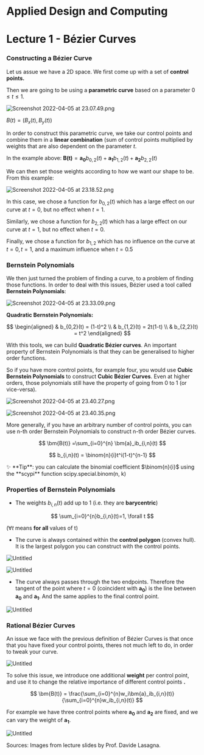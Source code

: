 # Applied Design and Computing

# Lecture 1 - Bézier Curves

### Constructing a Bézier Curve

Let us assue we have a 2D space. We first come up with a set of **control points.**

Then we are going to be using a **parametric curve** based on a parameter $0 ≤ t ≤ 1$.

![Screenshot 2022-04-05 at 23.07.49.png](Applied%20De%2091ac7/Screenshot_2022-04-05_at_23.07.49.png)

$B(t) = (B_x(t), B_y(t))$

In order to construct this parametric curve, we take our control points and combine them in a **linear combination** (sum of control points multiplied by weights that are also dependent on the parameter $t$.

In the example above: $\bm{B(t)} = \bm{a_0}b_{0,2}(t)+\bm{a_1}b_{1,2}(t)+\bm{a_2}b_{2,2}(t)$

We can then set those weights according to how we want our shape to be. From this example:

![Screenshot 2022-04-05 at 23.18.52.png](Applied%20De%2091ac7/Screenshot_2022-04-05_at_23.18.52.png)

In this case, we chose a function for $b_{0,2}(t)$ which has a large effect on our curve at $t=0$, but no effect when $t=1.$

Similarly, we chose a function for $b_{2,2}(t)$ which has a large effect on our curve at $t=1$, but no effect when $t=0$.

Finally, we chose a function for $b_{1,2}$ which has no influence on the curve at $t=0, t=1$, and a maximum influence when $t=0.5$

### Bernstein Polynomials

We then just turned the problem of finding a curve, to a problem of finding those functions. In order to deal with this issues, Bézier used a tool called **Bernstein Polynomials**:

![Screenshot 2022-04-05 at 23.33.09.png](Applied%20De%2091ac7/Screenshot_2022-04-05_at_23.33.09.png)

**Quadratic Bernstein Polynomials:**

$$
\begin{aligned} & b_{0,2}(t) = (1-t)^2 \\ & b_{1,2}(t) = 2t(1-t) \\ & b_{2,2}(t) = t^2 \end{aligned}
$$

With this tools, we can build **Quadratic Bézier curves**. An important property of Bernstein Polynomials is that they can be generalised to higher order functions.

So if you have more control points, for example four, you would use **Cubic Bernstein Polynomials** to construct **Cubic Bézier Curves**. Even at higher orders, those polynomials still have the property of going from 0 to 1 (or vice-versa).

![Screenshot 2022-04-05 at 23.40.27.png](Applied%20De%2091ac7/Screenshot_2022-04-05_at_23.40.27.png)

![Screenshot 2022-04-05 at 23.40.35.png](Applied%20De%2091ac7/Screenshot_2022-04-05_at_23.40.35.png)

More generally, if you have an arbitrary number of control points, you can use n-th order Bernstein Polynomials to construct n-th order Bézier curves.

$$
\bm{B(t)} =\sum_{i=0}^{n} \bm{a}_ib_{i,n}(t)
$$

$$
b_{i,n}(t) = \binom{n}{i}t^i(1-t)^{n-1}
$$

<aside>
✨ **Tip**: you can calculate the binomial coefficient $\binom{n}{i}$ using the **scypi** function scipy.special.binom(n, k)

</aside>

### Properties of Bernstein Polynomials

- The weights $b_{i,n}(t)$ add up to 1 (i.e. they are **barycentric**)

$$
\sum_{i=0}^{n}b_{i,n}(t)=1, \forall t
$$

($\forall t$ means **for all** values of t)

- The curve is always contained within the **control polygon** (convex hull). It is the largest polygon you can construct with the control points.

![Untitled](Applied%20De%2091ac7/Untitled.png)

![Untitled](Applied%20De%2091ac7/Untitled%201.png)

- The curve always passes through the two endpoints. Therefore the tangent of the point where $t=0$ (coincident with $\bm{a_0}$) is the line between $\bm{a_0}$ and $\bm{a_1}$. And the same applies to the final control point.

![Untitled](Applied%20De%2091ac7/Untitled%202.png)

### Rational Bézier Curves

An issue we face with the previous definition of Bézier Curves is that once that you have fixed your control points, theres not much left to do, in order to tweak your curve.

![Untitled](Applied%20De%2091ac7/Untitled%203.png)

To solve this issue, we introduce one additional **weight** per control point, and use it to change the relative importance of different control points **.** 

$$
\bm{B(t)} = \frac{\sum_{i=0}^{n}w_i\bm{a}_ib_{i,n}(t)}{\sum_{i=0}^{n}w_ib_{i,n}(t)}
$$

For example we have three control points where $\bm{a_0}$ and  $\bm{a_2}$ are fixed, and we can vary the weight of $\bm{a_1}$.

![Untitled](Applied%20De%2091ac7/Untitled%204.png)

Sources: Images from lecture slides by Prof. Davide Lasagna.